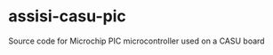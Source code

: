 assisi-casu-pic
===============

Source code for Microchip PIC microcontroller used on a CASU board
